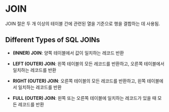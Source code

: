 # JOIN

JOIN 절은 두 개 이상의 테이블 간에 관련된 열을 기준으로 행을 결합하는 데 사용됨.

## Different Types of SQL JOINs

- **(INNER) JOIN**: 양쪽 테이블에서 값이 일치하는 레코드 반환

- **LEFT (OUTER) JOIN**: 왼쪽 테이블의 모든 레코드를 반환하고, 오른쪽 테이블에서 일치하는 레코드를 반환

- **RIGHT (OUTER) JOIN**: 오른쪽 테이블의 모든 레코드를 반환하고, 왼쪽 테이블에서 일치하는 레코드를 반환

- **FULL (OUTER) JOIN**: 왼쪽 또는 오른쪽 테이블에 일치하는 레코드가 있을 때 모든 레코드를 반환
